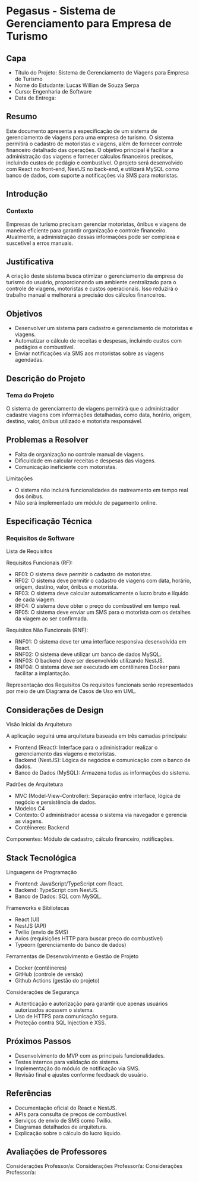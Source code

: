# Pegasus - Sistema de Gerenciamento para Empresa de Turismo

## Capa
- Título do Projeto: Sistema de Gerenciamento de Viagens para Empresa de Turismo
- Nome do Estudante: Lucas Willian de Souza Serpa
- Curso: Engenharia de Software
- Data de Entrega: 

## Resumo
Este documento apresenta a especificação de um sistema de gerenciamento de viagens para uma empresa de turismo. O sistema permitirá o cadastro de motoristas e viagens, além de fornecer controle financeiro detalhado das operações. O objetivo principal é facilitar a administração das viagens e fornecer cálculos financeiros precisos, incluindo custos de pedágio e combustível. O projeto será desenvolvido com React no front-end, NestJS no back-end, e utilizará MySQL como banco de dados, com suporte a notificações via SMS para motoristas.

## Introdução
### Contexto
Empresas de turismo precisam gerenciar motoristas, ônibus e viagens de maneira eficiente para garantir organização e controle financeiro. Atualmente, a administração dessas informações pode ser complexa e suscetível a erros manuais.

## Justificativa
A criação deste sistema busca otimizar o gerenciamento da empresa de turismo do usuário, proporcionando um ambiente centralizado para o controle de viagens, motoristas e custos operacionais. Isso reduzirá o trabalho manual e melhorará a precisão dos cálculos financeiros.

## Objetivos
- Desenvolver um sistema para cadastro e gerenciamento de motoristas e viagens.
- Automatizar o cálculo de receitas e despesas, incluindo custos com pedágios e combustível.
- Enviar notificações via SMS aos motoristas sobre as viagens agendadas.

## Descrição do Projeto
### Tema do Projeto
O sistema de gerenciamento de viagens permitirá que o administrador cadastre viagens com informações detalhadas, como data, horário, origem, destino, valor, ônibus utilizado e motorista responsável.

## Problemas a Resolver
- Falta de organização no controle manual de viagens.
- Dificuldade em calcular receitas e despesas das viagens.
- Comunicação ineficiente com motoristas.

Limitações
- O sistema não incluirá funcionalidades de rastreamento em tempo real dos ônibus.
- Não será implementado um módulo de pagamento online.

## Especificação Técnica

### Requisitos de Software

Lista de Requisitos

Requisitos Funcionais (RF):

- RF01: O sistema deve permitir o cadastro de motoristas.
- RF02: O sistema deve permitir o cadastro de viagens com data, horário, origem, destino, valor, ônibus e motorista.
- RF03: O sistema deve calcular automaticamente o lucro bruto e líquido de cada viagem.
- RF04: O sistema deve obter o preço do combustível em tempo real.
- RF05: O sistema deve enviar um SMS para o motorista com os detalhes da viagem ao ser confirmada.

Requisitos Não Funcionais (RNF):

- RNF01: O sistema deve ter uma interface responsiva desenvolvida em React.
- RNF02: O sistema deve utilizar um banco de dados MySQL.
- RNF03: O backend deve ser desenvolvido utilizando NestJS.
- RNF04: O sistema deve ser executado em contêineres Docker para facilitar a implantação.

Representação dos Requisitos
Os requisitos funcionais serão representados por meio de um Diagrama de Casos de Uso em UML.

## Considerações de Design

Visão Inicial da Arquitetura

A aplicação seguirá uma arquitetura baseada em três camadas principais:

- Frontend (React): Interface para o administrador realizar o gerenciamento das viagens e motoristas.
- Backend (NestJS): Lógica de negócios e comunicação com o banco de dados.
- Banco de Dados (MySQL): Armazena todas as informações do sistema.

Padrões de Arquitetura
- MVC (Model-View-Controller): Separação entre interface, lógica de negócio e persistência de dados.
- Modelos C4
- Contexto: O administrador acessa o sistema via navegador e gerencia as viagens.
- Contêineres: Backend

Componentes: Módulo de cadastro, cálculo financeiro, notificações.

## Stack Tecnológica
Linguagens de Programação

- Frontend: JavaScript/TypeScript com React.
- Backend: TypeScript com NestJS.
- Banco de Dados: SQL com MySQL.

Frameworks e Bibliotecas

- React (UI)
- NestJS (API)
- Twilio (envio de SMS)
- Axios (requisições HTTP para buscar preço do combustível)
- Typeorn (gerenciamento do banco de dados)

Ferramentas de Desenvolvimento e Gestão de Projeto

- Docker (contêineres)
- GitHub (controle de versão)
- Github Actions (gestão do projeto)

Considerações de Segurança

- Autenticação e autorização para garantir que apenas usuários autorizados acessem o sistema.
- Uso de HTTPS para comunicação segura.
- Proteção contra SQL Injection e XSS.

## Próximos Passos
- Desenvolvimento do MVP com as principais funcionalidades.
- Testes internos para validação do sistema.
- Implementação do módulo de notificação via SMS.
- Revisão final e ajustes conforme feedback do usuário.

## Referências

- Documentação oficial do React e NestJS.
- APIs para consulta de preços de combustível.
- Serviços de envio de SMS como Twilio.
- Diagramas detalhados de arquitetura.
- Explicação sobre o cálculo do lucro líquido.

## Avaliações de Professores
Considerações Professor/a:
Considerações Professor/a:
Considerações Professor/a:
